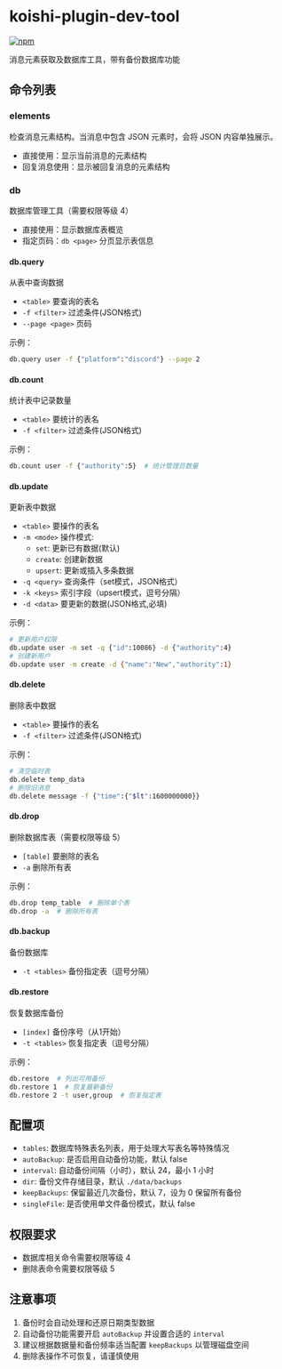 # koishi-plugin-dev-tool

[![npm](https://img.shields.io/npm/v/koishi-plugin-dev-tool?style=flat-square)](https://www.npmjs.com/package/koishi-plugin-dev-tool)

消息元素获取及数据库工具，带有备份数据库功能

## 命令列表

### elements

检查消息元素结构。当消息中包含 JSON 元素时，会将 JSON 内容单独展示。

- 直接使用：显示当前消息的元素结构
- 回复消息使用：显示被回复消息的元素结构

### db

数据库管理工具（需要权限等级 4）

- 直接使用：显示数据库表概览
- 指定页码：`db <page>` 分页显示表信息

#### db.query

从表中查询数据

- `<table>` 要查询的表名
- `-f <filter>` 过滤条件(JSON格式)
- `--page <page>` 页码

示例：

```bash
db.query user -f {"platform":"discord"} --page 2
```

#### db.count

统计表中记录数量

- `<table>` 要统计的表名
- `-f <filter>` 过滤条件(JSON格式)

示例：

```bash
db.count user -f {"authority":5}  # 统计管理员数量
```

#### db.update

更新表中数据

- `<table>` 要操作的表名
- `-m <mode>` 操作模式:
  - `set`: 更新已有数据(默认)
  - `create`: 创建新数据
  - `upsert`: 更新或插入多条数据
- `-q <query>` 查询条件（set模式，JSON格式）
- `-k <keys>` 索引字段（upsert模式，逗号分隔）
- `-d <data>` 要更新的数据(JSON格式,必填)

示例：

```bash
# 更新用户权限
db.update user -m set -q {"id":10086} -d {"authority":4}
# 创建新用户
db.update user -m create -d {"name":"New","authority":1}
```

#### db.delete

删除表中数据

- `<table>` 要操作的表名
- `-f <filter>` 过滤条件(JSON格式)

示例：

```bash
# 清空临时表
db.delete temp_data
# 删除旧消息
db.delete message -f {"time":{"$lt":1600000000}}
```

#### db.drop

删除数据库表（需要权限等级 5）

- `[table]` 要删除的表名
- `-a` 删除所有表

示例：

```bash
db.drop temp_table  # 删除单个表
db.drop -a  # 删除所有表
```

#### db.backup

备份数据库

- `-t <tables>` 备份指定表（逗号分隔）

#### db.restore

恢复数据库备份

- `[index]` 备份序号（从1开始）
- `-t <tables>` 恢复指定表（逗号分隔）

示例：

```bash
db.restore  # 列出可用备份
db.restore 1  # 恢复最新备份
db.restore 2 -t user,group  # 恢复指定表
```

## 配置项

- `tables`: 数据库特殊表名列表，用于处理大写表名等特殊情况
- `autoBackup`: 是否启用自动备份功能，默认 false
- `interval`: 自动备份间隔（小时），默认 24，最小 1 小时
- `dir`: 备份文件存储目录，默认 `./data/backups`
- `keepBackups`: 保留最近几次备份，默认 7，设为 0 保留所有备份
- `singleFile`: 是否使用单文件备份模式，默认 false

## 权限要求

- 数据库相关命令需要权限等级 4
- 删除表命令需要权限等级 5

## 注意事项

1. 备份时会自动处理和还原日期类型数据
2. 自动备份功能需要开启 `autoBackup` 并设置合适的 `interval`
3. 建议根据数据量和备份频率适当配置 `keepBackups` 以管理磁盘空间
4. 删除表操作不可恢复，请谨慎使用
